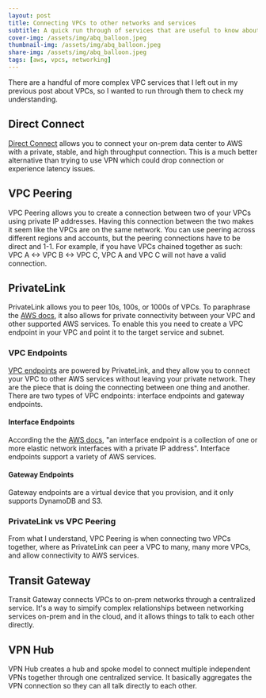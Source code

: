 ```yaml
---
layout: post
title: Connecting VPCs to other networks and services
subtitle: A quick run through of services that are useful to know about VPCs
cover-img: /assets/img/abq_balloon.jpeg
thumbnail-img: /assets/img/abq_balloon.jpeg
share-img: /assets/img/abq_balloon.jpeg
tags: [aws, vpcs, networking]
---
```


There are a handful of more complex VPC services that I left out in my previous post about VPCs, so I wanted to run through them to check my understanding.

## Direct Connect
[Direct Connect](https://docs.aws.amazon.com/whitepapers/latest/aws-vpc-connectivity-options/aws-direct-connect.html) allows you to connect your on-prem data center to AWS with a private, stable, and high throughput connection. This is a much better alternative than trying to use VPN which could drop connection or experience latency issues.

## VPC Peering
VPC Peering allows you to create a connection between two of your VPCs using private IP addresses. Having this connection between the two makes it seem like the VPCs are on the same network. You can use peering across different regions and accounts, but the peering connections have to be direct and 1-1. For example, if you have VPCs chained together as such: VPC A <-> VPC B <-> VPC C, VPC A and VPC C will not have a valid connection. 

## PrivateLink
PrivateLink allows you to peer 10s, 100s, or 1000s of VPCs. To paraphrase the [AWS docs](https://docs.aws.amazon.com/vpc/latest/userguide/endpoint-services-overview.html), it also allows for private connectivity between your VPC and other supported AWS services. To enable this you need to create a VPC endpoint in your VPC and point it to the target service and subnet.

### VPC Endpoints
[VPC endpoints](https://docs.aws.amazon.com/whitepapers/latest/aws-privatelink/what-are-vpc-endpoints.html) are powered by PrivateLink, and they allow you to connect your VPC to other AWS services without leaving your private network. They are the piece that is doing the connecting between one thing and another. There are two types of VPC endpoints: interface endpoints and gateway endpoints.

#### Interface Endpoints
According the the [AWS docs](https://docs.aws.amazon.com/whitepapers/latest/aws-privatelink/what-are-vpc-endpoints.html), "an interface endpoint is a collection of one or more elastic network interfaces with a private IP address". Interface endpoints support a variety of AWS services.

#### Gateway Endpoints
Gateway endpoints are a virtual device that you provision, and it only supports DynamoDB and S3.

### PrivateLink vs VPC Peering
From what I understand, VPC Peering is when connecting two VPCs together, where as PrivateLink can peer a VPC to many, many more VPCs, and allow connectivity to AWS services.

## Transit Gateway
Transit Gateway connects VPCs to on-prem networks through a centralized service. It's a way to simpify complex relationships between networking services on-prem and in the cloud, and it allows things to talk to each other directly. 

## VPN Hub
VPN Hub creates a hub and spoke model to connect multiple independent VPNs together through one centralized service. It basically aggregates the VPN connection so they can all talk directly to each other.